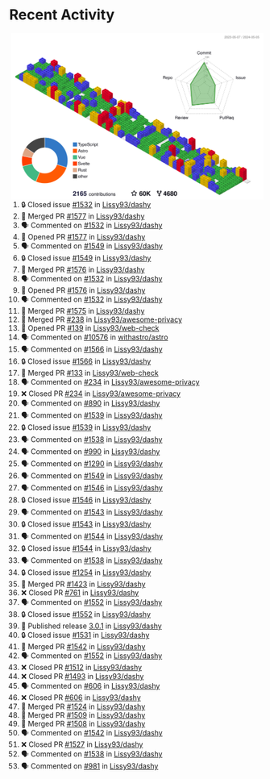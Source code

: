 # Recent Activity

<!-- Summary card -->
<a href="https://github.com/Lissy93/Lissy93/blob/master/METRICS.md">
  <img
    align="right"
    width="500"
    alt="Profile data, generated with yoshi389111/github-profile-3d-contrib"
    src="https://raw.githubusercontent.com/Lissy93/Lissy93/master/profile-3d-contrib/profile-gitblock.svg"
  />
</a>

<!--START_SECTION:activity-->
1. 🔒 Closed issue [#1532](https://github.com/Lissy93/dashy/issues/1532) in [Lissy93/dashy](https://github.com/Lissy93/dashy)
2. 🎉 Merged PR [#1577](https://github.com/Lissy93/dashy/pull/1577) in [Lissy93/dashy](https://github.com/Lissy93/dashy)
3. 🗣 Commented on [#1532](https://github.com/Lissy93/dashy/issues/1532) in [Lissy93/dashy](https://github.com/Lissy93/dashy)
4. 💪 Opened PR [#1577](https://github.com/Lissy93/dashy/pull/1577) in [Lissy93/dashy](https://github.com/Lissy93/dashy)
5. 🗣 Commented on [#1549](https://github.com/Lissy93/dashy/issues/1549) in [Lissy93/dashy](https://github.com/Lissy93/dashy)
6. 🔒 Closed issue [#1549](https://github.com/Lissy93/dashy/issues/1549) in [Lissy93/dashy](https://github.com/Lissy93/dashy)
7. 🎉 Merged PR [#1576](https://github.com/Lissy93/dashy/pull/1576) in [Lissy93/dashy](https://github.com/Lissy93/dashy)
8. 🗣 Commented on [#1532](https://github.com/Lissy93/dashy/issues/1532) in [Lissy93/dashy](https://github.com/Lissy93/dashy)
9. 💪 Opened PR [#1576](https://github.com/Lissy93/dashy/pull/1576) in [Lissy93/dashy](https://github.com/Lissy93/dashy)
10. 🗣 Commented on [#1532](https://github.com/Lissy93/dashy/issues/1532) in [Lissy93/dashy](https://github.com/Lissy93/dashy)
11. 🎉 Merged PR [#1575](https://github.com/Lissy93/dashy/pull/1575) in [Lissy93/dashy](https://github.com/Lissy93/dashy)
12. 🎉 Merged PR [#238](https://github.com/Lissy93/awesome-privacy/pull/238) in [Lissy93/awesome-privacy](https://github.com/Lissy93/awesome-privacy)
13. 💪 Opened PR [#139](https://github.com/Lissy93/web-check/pull/139) in [Lissy93/web-check](https://github.com/Lissy93/web-check)
14. 🗣 Commented on [#10576](https://github.com/withastro/astro/issues/10576) in [withastro/astro](https://github.com/withastro/astro)
15. 🗣 Commented on [#1566](https://github.com/Lissy93/dashy/issues/1566) in [Lissy93/dashy](https://github.com/Lissy93/dashy)
16. 🔒 Closed issue [#1566](https://github.com/Lissy93/dashy/issues/1566) in [Lissy93/dashy](https://github.com/Lissy93/dashy)
17. 🎉 Merged PR [#133](https://github.com/Lissy93/web-check/pull/133) in [Lissy93/web-check](https://github.com/Lissy93/web-check)
18. 🗣 Commented on [#234](https://github.com/Lissy93/awesome-privacy/issues/234) in [Lissy93/awesome-privacy](https://github.com/Lissy93/awesome-privacy)
19. ❌ Closed PR [#234](https://github.com/Lissy93/awesome-privacy/pull/234) in [Lissy93/awesome-privacy](https://github.com/Lissy93/awesome-privacy)
20. 🗣 Commented on [#890](https://github.com/Lissy93/dashy/issues/890) in [Lissy93/dashy](https://github.com/Lissy93/dashy)
21. 🗣 Commented on [#1539](https://github.com/Lissy93/dashy/issues/1539) in [Lissy93/dashy](https://github.com/Lissy93/dashy)
22. 🔒 Closed issue [#1539](https://github.com/Lissy93/dashy/issues/1539) in [Lissy93/dashy](https://github.com/Lissy93/dashy)
23. 🗣 Commented on [#1538](https://github.com/Lissy93/dashy/issues/1538) in [Lissy93/dashy](https://github.com/Lissy93/dashy)
24. 🗣 Commented on [#990](https://github.com/Lissy93/dashy/issues/990) in [Lissy93/dashy](https://github.com/Lissy93/dashy)
25. 🗣 Commented on [#1290](https://github.com/Lissy93/dashy/issues/1290) in [Lissy93/dashy](https://github.com/Lissy93/dashy)
26. 🗣 Commented on [#1549](https://github.com/Lissy93/dashy/issues/1549) in [Lissy93/dashy](https://github.com/Lissy93/dashy)
27. 🗣 Commented on [#1546](https://github.com/Lissy93/dashy/issues/1546) in [Lissy93/dashy](https://github.com/Lissy93/dashy)
28. 🔒 Closed issue [#1546](https://github.com/Lissy93/dashy/issues/1546) in [Lissy93/dashy](https://github.com/Lissy93/dashy)
29. 🗣 Commented on [#1543](https://github.com/Lissy93/dashy/issues/1543) in [Lissy93/dashy](https://github.com/Lissy93/dashy)
30. 🔒 Closed issue [#1543](https://github.com/Lissy93/dashy/issues/1543) in [Lissy93/dashy](https://github.com/Lissy93/dashy)
31. 🗣 Commented on [#1544](https://github.com/Lissy93/dashy/issues/1544) in [Lissy93/dashy](https://github.com/Lissy93/dashy)
32. 🔒 Closed issue [#1544](https://github.com/Lissy93/dashy/issues/1544) in [Lissy93/dashy](https://github.com/Lissy93/dashy)
33. 🗣 Commented on [#1538](https://github.com/Lissy93/dashy/issues/1538) in [Lissy93/dashy](https://github.com/Lissy93/dashy)
34. 🔒 Closed issue [#1254](https://github.com/Lissy93/dashy/issues/1254) in [Lissy93/dashy](https://github.com/Lissy93/dashy)
35. 🎉 Merged PR [#1423](https://github.com/Lissy93/dashy/pull/1423) in [Lissy93/dashy](https://github.com/Lissy93/dashy)
36. ❌ Closed PR [#761](https://github.com/Lissy93/dashy/pull/761) in [Lissy93/dashy](https://github.com/Lissy93/dashy)
37. 🗣 Commented on [#1552](https://github.com/Lissy93/dashy/issues/1552) in [Lissy93/dashy](https://github.com/Lissy93/dashy)
38. 🔒 Closed issue [#1552](https://github.com/Lissy93/dashy/issues/1552) in [Lissy93/dashy](https://github.com/Lissy93/dashy)
39. 🚀 Published release [3.0.1](https://github.com/3.0.1) in [Lissy93/dashy](https://github.com/Lissy93/dashy)
40. 🔒 Closed issue [#1531](https://github.com/Lissy93/dashy/issues/1531) in [Lissy93/dashy](https://github.com/Lissy93/dashy)
41. 🎉 Merged PR [#1542](https://github.com/Lissy93/dashy/pull/1542) in [Lissy93/dashy](https://github.com/Lissy93/dashy)
42. 🗣 Commented on [#1552](https://github.com/Lissy93/dashy/issues/1552) in [Lissy93/dashy](https://github.com/Lissy93/dashy)
43. ❌ Closed PR [#1512](https://github.com/Lissy93/dashy/pull/1512) in [Lissy93/dashy](https://github.com/Lissy93/dashy)
44. ❌ Closed PR [#1493](https://github.com/Lissy93/dashy/pull/1493) in [Lissy93/dashy](https://github.com/Lissy93/dashy)
45. 🗣 Commented on [#606](https://github.com/Lissy93/dashy/issues/606) in [Lissy93/dashy](https://github.com/Lissy93/dashy)
46. ❌ Closed PR [#606](https://github.com/Lissy93/dashy/pull/606) in [Lissy93/dashy](https://github.com/Lissy93/dashy)
47. 🎉 Merged PR [#1524](https://github.com/Lissy93/dashy/pull/1524) in [Lissy93/dashy](https://github.com/Lissy93/dashy)
48. 🎉 Merged PR [#1509](https://github.com/Lissy93/dashy/pull/1509) in [Lissy93/dashy](https://github.com/Lissy93/dashy)
49. 🎉 Merged PR [#1508](https://github.com/Lissy93/dashy/pull/1508) in [Lissy93/dashy](https://github.com/Lissy93/dashy)
50. 🗣 Commented on [#1542](https://github.com/Lissy93/dashy/issues/1542) in [Lissy93/dashy](https://github.com/Lissy93/dashy)
51. ❌ Closed PR [#1527](https://github.com/Lissy93/dashy/pull/1527) in [Lissy93/dashy](https://github.com/Lissy93/dashy)
52. 🗣 Commented on [#1538](https://github.com/Lissy93/dashy/issues/1538) in [Lissy93/dashy](https://github.com/Lissy93/dashy)
53. 🗣 Commented on [#981](https://github.com/Lissy93/dashy/issues/981) in [Lissy93/dashy](https://github.com/Lissy93/dashy)
<!--END_SECTION:activity-->
